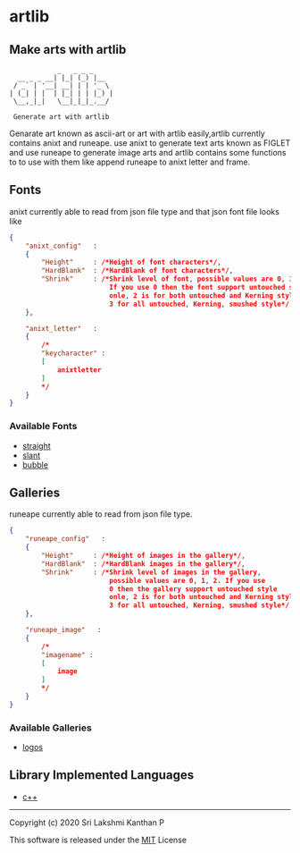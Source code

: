 <!--
 Copyright (c) 2020 Sri Lakshmi Kanthan P
 
 This software is released under the MIT License.
 https://opensource.org/licenses/MIT
-->

# artlib

## Make arts with artlib

~~~~~artlib
            _   _ _ _
  __ _ _ __| |_| (_) |__  
 / _` | '__| __| | | '_ \
| (_| | |  | |_| | | |_) |
 \__,_|_|   \__|_|_|_.__/

 Generate art with artlib
~~~~~

Genarate art known as ascii-art or art with artlib easily,artlib currently contains
anixt and runeape. use anixt to generate text arts known as FIGLET and use runeape to
generate image arts and artlib contains some functions to to use with them like append
runeape to anixt letter and frame.

## Fonts

anixt currently able to read from json file type and that json font file looks like

~~~~~json
{
    "anixt_config"   :
    {
        "Height"     : /*Height of font characters*/,
        "HardBlank"  : /*HardBlank of font characters*/,
        "Shrink"     : /*Shrink level of font, possible values are 0, 1, 2
                         If you use 0 then the font support untouched style
                         onle, 2 is for both untouched and Kerning style,
                         3 for all untouched, Kerning, smushed style*/
    },

    "anixt_letter"   :
    {
        /*
        "keycharacter" :
        [
            anixtletter
        ]
        */
    }
}
~~~~~

### Available Fonts

- [straight](1.fonts%20-%20json/straight.json)
- [slant](1.fonts%20-%20json/slant.json)
- [bubble](1.fonts%20-%20json/bubble.json)

## Galleries

runeape currently able to read from json file type.

~~~~~json
{
    "runeape_config"   :
    {
        "Height"     : /*Height of images in the gallery*/,
        "HardBlank"  : /*HardBlank images in the gallery*/,
        "Shrink"     : /*Shrink level of images in the gallery,
                         possible values are 0, 1, 2. If you use
                         0 then the gallery support untouched style
                         onle, 2 is for both untouched and Kerning style,
                         3 for all untouched, Kerning, smushed style*/
    },

    "runeape_image"   :
    {
        /*
        "imagename" :
        [
            image
        ]
        */
    }
}
~~~~~

### Available Galleries

- [logos](2.galleries%20-%20json/logos.json)

## Library Implemented Languages

- [c++](artlib%20-%20c++)

-----

Copyright (c) 2020 Sri Lakshmi Kanthan P

This software is released under the [MIT](https://opensource.org/licenses/MIT) License
